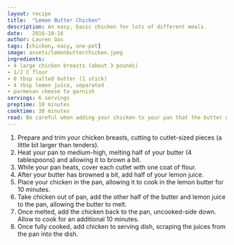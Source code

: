 ```yaml
---
layout: recipe
title:  "Lemon Butter Chicken"
description: An easy, basic chicken for lots of different meals.
date:   2016-10-16
author: Lauren Oas
tags: [chicken, easy, one-pot]
image: assets/lemonbutterchicken.jpeg
ingredients:
- 4 large chicken breasts (about 3 pounds)
- 1/2 C flour
- 8 tbsp salted butter (1 stick)
- 4 tbsp lemon juice, separated
- parmesan cheese to garnish
servings: 6 servings
preptime: 10 minutes
cooktime: 30 minutes
read: Be careful when adding your chicken to your pan that the butter doesn't splatter-it burns! I usually serve this with pasta and a starchy vegetable, like brussels sprouts.
---
```

1. Prepare and trim your chicken breasts, cutting to cutlet-sized pieces (a little bit larger than tenders).
2. Heat your pan to medium-high, melting half of your butter (4 tablespoons) and allowing it to brown a bit.
3. While your pan heats, cover each cutlet with one coat of flour.
4. After your butter has browned a bit, add half of your lemon juice.
5. Place your chicken in the pan, allowing it to cook in the lemon butter for 10 minutes.
6. Take chicken out of pan, add the other half of the butter and lemon juice to the pan, allowing the butter to melt.
7. Once melted, add the chicken back to the pan, uncooked-side down. Allow to cook for an additional 10 minutes.
8. Once fully cooked, add chicken to serving dish, scraping the juices from the pan into the dish.